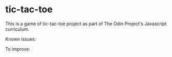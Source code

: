 # tic-tac-toe

This is a game of tic-tac-toe project as part of The Odin Project's Javascript curriculum.

Known issues:

To improve: